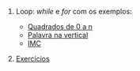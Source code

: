 1. Loop: _while_ e _for_ com os exemplos:
    + [Quadrados de 0 a n](./Exemplos/quadrados.py)
    + [Palavra na vertical](./Exemplos/palavra_vertical.py)
    + [IMC](./Exemplos/imc.py)

2. [Exercícios](./Exercicios/Exs.txt)